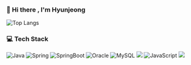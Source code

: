 <!-- ![header](https://capsule-render.vercel.app/api?type=waving&color=gradient&height=90&section=header) -->
### 👋 Hi there , I'm Hyunjeong
![Top Langs](https://github-readme-stats.vercel.app/api/top-langs/?username=HyunjeongJang&layout=compact) 
<!-- ![Notion](https://img.shields.io/badge/Notion-%23000000.svg?style=flat-squareslogo=notion&logoColor=white) -->
<!-- [![Solved.ac프로필](http://mazassumnida.wtf/api/mini/generate_badge?boj=ahhhaaah)](https://solved.ac/ahhhaaah) -->
<!--   ![Top Langs](https://github-readme-stats.vercel.app/api/top-langs/?username=HyunjeongJang)   -->
<!-- ![Anurag's GitHub stats](https://github-readme-stats.vercel.app/api?username=HyunjeongJang&show_icons=true&theme=radical) -->

  
### 💻 Tech Stack <br>
![Java](https://img.shields.io/badge/java-%23ED8B00.svg?style=flat-squares&logo=java&logoColor=white)
![Spring](https://img.shields.io/badge/spring-%236DB33F.svg?style=flat-squares&logo=spring&logoColor=white)
![SpringBoot](https://img.shields.io/badge/springBoot-%236DB33F.svg?style=flat-squares&logo=springboot&logoColor=white)
![Oracle](https://img.shields.io/badge/Oracle-F80000?style=flat-squares&logo=oracle&logoColor=white)
![MySQL](https://img.shields.io/badge/MySQL-2C2255?style=flat-squares&logo=MySQL&logoColor=white) 
<img src="https://img.shields.io/badge/jQuery-0769AD?style=flat&amp;logo=jquery&amp;logoColor=white" style="max-width: 100%;">
![JavaScript](https://img.shields.io/badge/JavaScript-F7DF1E?style=flat&amp;logo=JavaScript&amp;logoColor=white)
  <img src="https://img.shields.io/badge/HTML5-E34F26?style=flate&amp;logo=HTML5&amp;logoColor=white" style="max-width: 100%;">

<!-- ### 🔨 Tools 
![IntelliJ IDEA](https://img.shields.io/badge/IntelliJIDEA-000000.svg?style=flat-squares&logo=intellij-idea&logoColor=white)
<img src="https://img.shields.io/badge/Eclipse IDE-2C2255?style=flat&amp;logo=Eclipse IDE&amp;logoColor=white" style="max-width: 100%;"> -->


<!-- ![footer](https://capsule-render.vercel.app/api?type=waving&color=gradient&height=90&section=footer) -->


<!--
**HyunjeongJang/HyunjeongJang** is a ✨ _special_ ✨ repository because its `README.md` (this file) appears on your GitHub profile.

Here are some ideas to get you started:

- 🔭 I’m currently working on ...
- 🌱 I’m currently learning ...
- 👯 I’m looking to collaborate on ...
- 🤔 I’m looking for help with ...
- 💬 Ask me about ...
- 📫 How to reach me: ...
- 😄 Pronouns: ...
- ⚡ Fun fact: ...
-->
